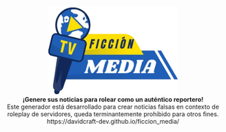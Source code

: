<div align="center">
  <img src="https://raw.githubusercontent.com/DavidCraft-dev/ficcion_media/refs/heads/main/imgs/ficcion_media_logo.png" alt="Logo Ficción Media" width="300"/>
</div>

<center><b>¡Genere sus noticias para rolear como un auténtico reportero!</b></center>

<center>Este generador está desarrollado para crear noticias falsas en contexto de roleplay de servidores, queda terminantemente prohibido para otros fines.</center>

<center>https://davidcraft-dev.github.io/ficcion_media/</center>
